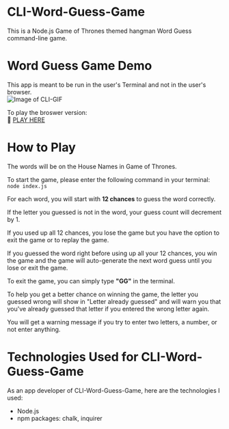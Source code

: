 # CLI-Word-Guess-Game
This is a Node.js Game of Thrones themed hangman Word Guess command-line game. 

# Word Guess Game Demo
This app is meant to be run in the user's Terminal and not in the user's browser. <br>
![Image of CLI-GIF](DEMO/demo.gif)

To play the broswer version: <br>
:link: [PLAY HERE](https://kayi007.github.io/Word-Guess-Game/)

# How to Play
The words will be on the House Names in Game of Thrones. 

To start the game, please enter the following command in your terminal: <br>
`node index.js`

For each word, you will start with **12 chances** to guess the word correctly.

If the letter you guessed is not in the word, your guess count will decrement by 1.

If you used up all 12 chances, you lose the game but you have the option to exit the game or to replay the game.

If you guessed the word right before using up all your 12 chances, you win the game and the game will auto-generate the next word guess until you lose or exit the game. 

To exit the game, you can simply type **"GG"** in the terminal.

To help you get a better chance on winning the game, the letter you guessed wrong will show in "Letter already guessed" and will warn you that you've already guessed that letter if you entered the wrong letter again.

You will get a warning message if you try to enter two letters, a number, or not enter anything.

# Technologies Used for CLI-Word-Guess-Game
As an app developer of CLI-Word-Guess-Game, here are the technologies I used:
- Node.js
- npm packages: chalk, inquirer
